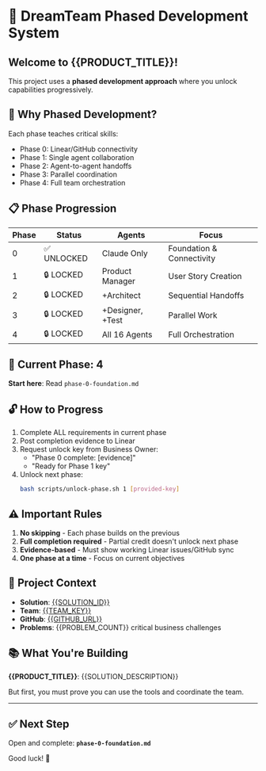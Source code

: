 # 🚀 DreamTeam Phased Development System

## Welcome to {{PRODUCT_TITLE}}!

This project uses a **phased development approach** where you unlock capabilities progressively.

## 🎯 Why Phased Development?

Each phase teaches critical skills:
- Phase 0: Linear/GitHub connectivity
- Phase 1: Single agent collaboration  
- Phase 2: Agent-to-agent handoffs
- Phase 3: Parallel coordination
- Phase 4: Full team orchestration

## 📋 Phase Progression

| Phase | Status | Agents | Focus |
|-------|--------|---------|--------|
| 0 | ✅ UNLOCKED | Claude Only | Foundation & Connectivity |
| 1 | 🔒 LOCKED | Product Manager | User Story Creation |
| 2 | 🔒 LOCKED | +Architect | Sequential Handoffs |
| 3 | 🔒 LOCKED | +Designer, +Test | Parallel Work |
| 4 | 🔒 LOCKED | All 16 Agents | Full Orchestration |

## 🚦 Current Phase: 4

**Start here**: Read `phase-0-foundation.md`

## 🔓 How to Progress

1. Complete ALL requirements in current phase
2. Post completion evidence to Linear
3. Request unlock key from Business Owner:
   - "Phase 0 complete: [evidence]"
   - "Ready for Phase 1 key"
4. Unlock next phase:
   ```bash
   bash scripts/unlock-phase.sh 1 [provided-key]
   ```

## ⚠️ Important Rules

1. **No skipping** - Each phase builds on the previous
2. **Full completion required** - Partial credit doesn't unlock next phase
3. **Evidence-based** - Must show working Linear issues/GitHub sync
4. **One phase at a time** - Focus on current objectives

## 🔗 Project Context

- **Solution**: [{{SOLUTION_ID}}](https://linear.app/dreamteam-ai-labs/issue/{{SOLUTION_ID}})
- **Team**: [{{TEAM_KEY}}](https://linear.app/dreamteam-ai-labs/team/{{TEAM_KEY}}/board)
- **GitHub**: [{{GITHUB_URL}}]({{GITHUB_URL}})
- **Problems**: {{PROBLEM_COUNT}} critical business challenges

## 📚 What You're Building

**{{PRODUCT_TITLE}}**: {{SOLUTION_DESCRIPTION}}

But first, you must prove you can use the tools and coordinate the team.

---

## ✅ Next Step

Open and complete: **`phase-0-foundation.md`**

Good luck! 🎯